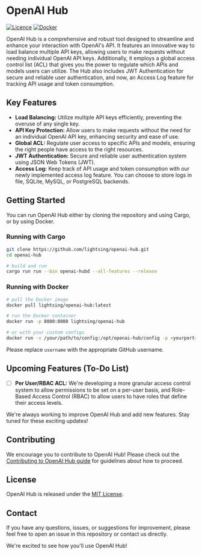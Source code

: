 # OpenAI Hub
[![Licence](https://img.shields.io/github/license/Ileriayo/markdown-badges?style=for-the-badge)](./LICENSE)
[![Docker](https://img.shields.io/badge/docker-%230db7ed.svg?style=for-the-badge&logo=docker&logoColor=white)](https://hub.docker.com/repository/docker/lightsing/openai-hub)

OpenAI Hub is a comprehensive and robust tool designed to streamline and enhance your interaction with OpenAI's API. It features an innovative way to load balance multiple API keys, allowing users to make requests without needing individual OpenAI API keys. Additionally, it employs a global access control list (ACL) that gives you the power to regulate which APIs and models users can utilize. The Hub also includes JWT Authentication for secure and reliable user authentication, and now, an Access Log feature for tracking API usage and token consumption.

## Key Features
- **Load Balancing:** Utilize multiple API keys efficiently, preventing the overuse of any single key.
- **API Key Protection:** Allow users to make requests without the need for an individual OpenAI API key, enhancing security and ease of use.
- **Global ACL:** Regulate user access to specific APIs and models, ensuring the right people have access to the right resources.
- **JWT Authentication:** Secure and reliable user authentication system using JSON Web Tokens (JWT).
- **Access Log:** Keep track of API usage and token consumption with our newly implemented access log feature. You can choose to store logs in file, SQLite, MySQL, or PostgreSQL backends.

## Getting Started

You can run OpenAI Hub either by cloning the repository and using Cargo, or by using Docker.

### Running with Cargo

```bash
git clone https://github.com/lightsing/openai-hub.git
cd openai-hub

# build and run
cargo run run --bin openai-hubd --all-features --release
```

### Running with Docker

```bash
# pull the Docker image
docker pull lightsing/openai-hub:latest

# run the Docker container
docker run -p 8080:8080 lightsing/openai-hub

# or with your custom configs
docker run -v /your/path/to/config:/opt/openai-hub/config -p <yourport> lightsing/openai-hub
```

Please replace `username` with the appropriate GitHub username.

## Upcoming Features (To-Do List)
- [ ] **Per User/RBAC ACL:** We're developing a more granular access control system to allow permissions to be set on a per-user basis, and Role-Based Access Control (RBAC) to allow users to have roles that define their access levels.

We're always working to improve OpenAI Hub and add new features. Stay tuned for these exciting updates!

## Contributing
We encourage you to contribute to OpenAI Hub! Please check out the [Contributing to OpenAI Hub guide](CONTRIBUTING.md) for guidelines about how to proceed.

## License
OpenAI Hub is released under the [MIT License](LICENSE).

## Contact
If you have any questions, issues, or suggestions for improvement, please feel free to open an issue in this repository or contact us directly.

We're excited to see how you'll use OpenAI Hub!